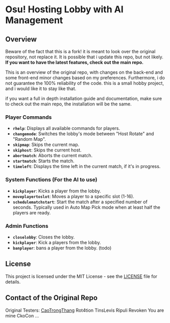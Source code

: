 # Osu! Hosting Lobby with AI Management

## Overview

Beware of the fact that this is a fork! it is meant to look over the original repository, not replace it. It is possible that i update this repo, but not likely. **If you want to have the latest features, check out the main repo.**

This is an overview of the original repo, with changes on the back-end and some front-end minor changes based on my preferences.
Furthermore, i do not guarantee the 100% reliability of the code. this is a small hobby project, and i would like it to stay like that.

if you want a full in depth installation guide and documentation, make sure to check out the main repo, the installation will be the same.

### Player Commands 

- **`rhelp`**: Displays all available commands for players.
- **`changemode`**: Switches the lobby's mode between "Host Rotate" and "Random Map".
- **`skipmap`**: Skips the current map.
- **`skiphost`**: Skips the current host.
- **`abortmatch`**: Aborts the current match.
- **`startmatch`**: Starts the match.
- **`timeleft`**: Displays the time left in the current match, if it's in progress.

### System Functions (For the AI to use)

- **`kickplayer`**: Kicks a player from the lobby.
- **`moveplayertoslot`**: Moves a player to a specific slot (1-16).
- **`schedulematchstart`**: Start the match after a specified number of seconds. Typically used in Auto Map Pick mode when at least half the players are ready.

### Admin Functions

- **`closelobby`**: Closes the lobby.
- **`kickplayer`**: Kick a players from the lobby.
- **`banplayer`**: bans a player from the lobby. (todo)

## License

This project is licensed under the MIT License - see the [LICENSE](LICENSE) file for details.

## Contact of the Original Repo

Original Testers:
<a href="https://github.com/CaoTrongThang">CaoTrongThang</a>
Rot4tion
TinsLevis
Ripuli
Revoken
You are mine
CkoCon
...


